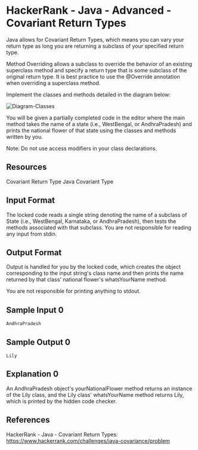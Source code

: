 # HackerRank - Java - Advanced - Covariant Return Types

Java allows for Covariant Return Types, which means you can vary your return type as long you are returning a 
subclass of your specified return type.

Method Overriding allows a subclass to override the behavior of an existing superclass method and specify a return 
type that is some subclass of the original return type. It is best practice to use the @Override annotation when 
overriding a superclass method.

Implement the classes and methods detailed in the diagram below:

![Diagram-Classes](https://s3.amazonaws.com/hr-assets/0/1523891844-c66f1555af-class.png)

You will be given a partially completed code in the editor where the main method takes the name of a state 
(i.e., WestBengal, or AndhraPradesh) and prints the national flower of that state using the classes and 
methods written by you.

Note: Do not use access modifiers in your class declarations.


## Resources
Covariant Return Type
Java Covariant Type


## Input Format
The locked code reads a single string denoting the name of a subclass of State (i.e., WestBengal, Karnataka, or 
AndhraPradesh), then tests the methods associated with that subclass. You are not responsible for reading any
input from stdin.


## Output Format
Output is handled for you by the locked code, which creates the object corresponding to the input string's 
class name and then prints the name returned by that class' national flower's whatsYourName method. 

You are not responsible for printing anything to stdout.


## Sample Input 0
```AndhraPradesh```


## Sample Output 0
```Lily```


## Explanation 0
An AndhraPradesh object's yourNationalFlower method returns an instance of the Lily class, 
and the Lily class' whatsYourName method returns Lily, which is printed by the hidden code checker.


## References
HackerRank - Java - Covariant Return Types:
https://www.hackerrank.com/challenges/java-covariance/problem